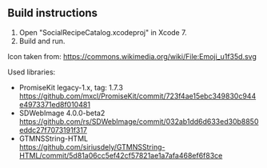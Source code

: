 ## Build instructions

1. Open "SocialRecipeCatalog.xcodeproj" in Xcode 7.
1. Build and run.

Icon taken from:
https://commons.wikimedia.org/wiki/File:Emoji_u1f35d.svg

Used libraries:
* PromiseKit legacy-1.x, tag: 1.7.3  
  https://github.com/mxcl/PromiseKit/commit/723f4ae15ebc349830c944e4973371ed8f010481
* SDWebImage 4.0.0-beta2  
  https://github.com/rs/SDWebImage/commit/032ab1dd6d633ed30b8850eddc27f7073191f317
* GTMNSString-HTML  
  https://github.com/siriusdely/GTMNSString-HTML/commit/5d81a06cc5ef42cf57821ae1a7afa468ef6f83ce
